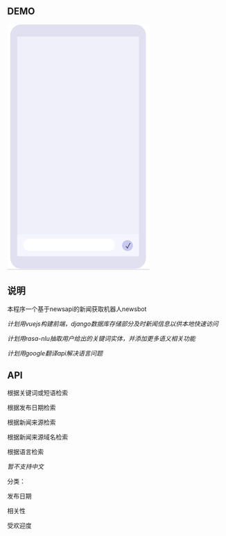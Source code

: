## DEMO

![image](https://github.com/XingyuXiong/newsbot/blob/master/demo.gif)

## 说明

本程序一个基于newsapi的新闻获取机器人newsbot

*计划用vuejs构建前端，django数据库存储部分及时新闻信息以供本地快速访问*

*计划用rasa-nlu抽取用户给出的关键词实体，并添加更多语义相关功能*

*计划用google翻译api解决语言问题*



## API

根据关键词或短语检索

根据发布日期检索

根据新闻来源检索

根据新闻来源域名检索

根据语言检索

*暂不支持中文*



分类：

发布日期

相关性

受欢迎度

 
